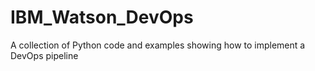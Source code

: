 # IBM_Watson_DevOps
A collection of Python code and examples showing how to implement a DevOps pipeline 

